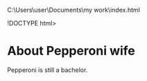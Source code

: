 
C:\Users\user\Documents\my work\index.html

!DOCTYPE html>
<html lang="en">
<head>
    <meta charset="UTF-8">
    <meta http-equiv="X-UA-Compatible" content="IE=edge">
    <meta name="viewport" content="width=device-width, initial-scale=1.0">
    <title>About Pepperoni wife</title>
</head>
<body>
    <h1>About Pepperoni wife</h1>
    Pepperoni is still a bachelor.
</body>
</html>
